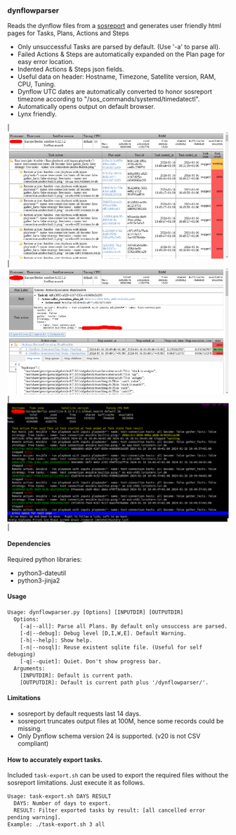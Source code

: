 ### dynflowparser
Reads the dynflow files from a [sosreport](https://github.com/sosreport/sos) and generates user friendly html pages for Tasks, Plans, Actions and Steps

- Only unsuccessful Tasks are parsed by default. (Use '-a' to parse all).
- Failed Actions & Steps are automatically expanded on the Plan page for easy error location.
- Indented Actions & Steps json fields.
- Useful data on header: Hostname, Timezone, Satellite version, RAM, CPU, Tuning.
- Dynflow UTC dates are automatically converted to honor sosreport timezone according to "/sos_commands/systemd/timedatectl".
- Automatically opens output on default browser.
- Lynx friendly.

| ![](html/images/_screenshot1.png) | ![](html/images/_screenshot2.png) | ![](html/images/_screenshot3.png) |

#### Dependencies
Required python libraries:
- python3-dateutil
- python3-jinja2

#### Usage 
~~~
Usage: dynflowparser.py [Options] [INPUTDIR] [OUTPUTDIR]
  Options:
    [-a|--all]: Parse all Plans. By default only unsuccess are parsed.
    [-d|--debug]: Debug level [D,I,W,E]. Default Warning.
    [-h|--help]: Show help.
    [-n|--nosql]: Reuse existent sqlite file. (Useful for self debuging)
    [-q|--quiet]: Quiet. Don't show progress bar.
  Arguments:
    [INPUTDIR]: Default is current path.
    [OUTPUTDIR]: Default is current path plus '/dynflowparser/'.
~~~ 

#### Limitations
- sosreport by default requests last 14 days.
- sosreport truncates output files at 100M, hence some records could be missing.
- Only Dynflow schema version 24 is supported. (v20 is not CSV compliant)

#### How to accurately export tasks.
Included `task-export.sh` can be used to export the required files without the sosreport limitations. Just execute it as follows.
~~~
Usage: task-export.sh DAYS RESULT
  DAYS: Number of days to export.
  RESULT: Filter exported tasks by result: [all cancelled error pending warning].
Example: ./task-export.sh 3 all
~~~


